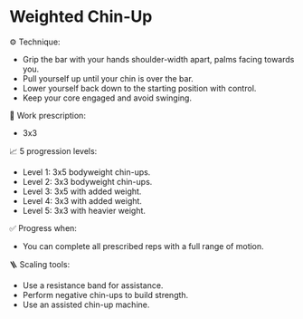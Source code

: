 # Weighted Chin-Up

⚙️ Technique:

- Grip the bar with your hands shoulder-width apart, palms facing towards you.
- Pull yourself up until your chin is over the bar.
- Lower yourself back down to the starting position with control.
- Keep your core engaged and avoid swinging.

🎯 Work prescription:

- 3x3

📈 5 progression levels:

- Level 1: 3x5 bodyweight chin-ups.
- Level 2: 3x3 bodyweight chin-ups.
- Level 3: 3x5 with added weight.
- Level 4: 3x3 with added weight.
- Level 5: 3x3 with heavier weight.

✅ Progress when:

- You can complete all prescribed reps with a full range of motion.

🪜 Scaling tools:

- Use a resistance band for assistance.
- Perform negative chin-ups to build strength.
- Use an assisted chin-up machine.
